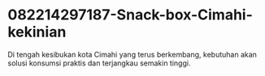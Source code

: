 # 082214297187-Snack-box-Cimahi-kekinian
Di tengah kesibukan kota Cimahi yang terus berkembang, kebutuhan akan solusi konsumsi praktis dan terjangkau semakin tinggi.
